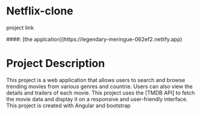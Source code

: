 # Netflix-clone

<div>
  <p>project link</p>
  ####:
  [the applcation](https://legendary-meringue-062ef2.netlify.app)
</div>


<div>
<h1>Project Description</h1>
  <p>This project is a web application that allows users to search and browse trending movies from various genres and countrie. Users can also view the details and trailers of each movie. This project uses the [TMDB API] to fetch the movie data and display it on a responsive and user-friendly interface. This project is created with Angular and bootstrap</p>
</div>
